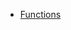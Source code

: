 - [Functions](https://bigdata-mindstorms.github.io/d3-playground/#https://bigdata-mindstorms.github.io/d3-playground/lrl1225/2016/01/24/functions.js)
